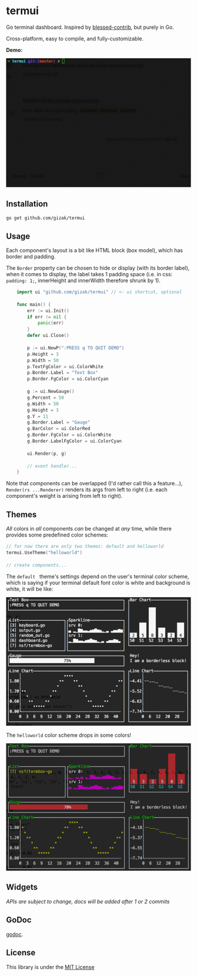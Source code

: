 # termui
Go terminal dashboard. Inspired by [blessed-contrib](https://github.com/yaronn/blessed-contrib), but purely in Go.

Cross-platform, easy to compile, and fully-customizable.

__Demo:__

<img src="./example/screencast.gif" alt="demo" width="600">

## Installation

	go get github.com/gizak/termui

## Usage

Each component's layout is a bit like HTML block (box model), which has border and padding.

The `Border` property can be chosen to hide or display (with its border label), when it comes to display, the label takes 1 padding space (i.e. in css: `padding: 1;`, innerHeight and innerWidth therefore shrunk by 1).

`````go
	import ui "github.com/gizak/termui" // <- ui shortcut, optional

	func main() {
		err := ui.Init()
		if err != nil {
			panic(err)
		}
		defer ui.Close()

		p := ui.NewP(":PRESS q TO QUIT DEMO")
		p.Height = 3
		p.Width = 50
		p.TextFgColor = ui.ColorWhite
		p.Border.Label = "Text Box"
		p.Border.FgColor = ui.ColorCyan

		g := ui.NewGauge()
		g.Percent = 50
		g.Width = 50
		g.Height = 3
		g.Y = 11
		g.Border.Label = "Gauge"
		g.BarColor = ui.ColorRed
		g.Border.FgColor = ui.ColorWhite
		g.Border.LabelFgColor = ui.ColorCyan

		ui.Render(p, g)

		// event handler...
	}
`````

Note that components can be overlapped (I'd rather call this a feature...), `Render(rs ...Renderer)` renders its args from left to right (i.e. each component's weight is arising from left to right).

## Themes

_All_ colors in _all_ components _can_ be changed at _any_ time, while there provides some predefined color schemes:

```go
// for now there are only two themes: default and helloworld
termui.UseTheme("helloworld")

// create components...
```
The `default ` theme's settings depend on the user's terminal color scheme, which is saying if your terminal default font color is white and background is white, it will be like:

<img src="./example/themedefault.tiff" alt="default" type="image/tiff" width="600">

The `helloworld` color scheme drops in some colors!

<img src="./example/themehelloworld.tiff" alt="helloworld" type="image/tiff" width="600">

## Widgets

_APIs are subject to change, docs will be added after 1 or 2 commits_

## GoDoc

[godoc](https://godoc.org/github.com/gizak/termui).

## License
This library is under the [MIT License](http://opensource.org/licenses/MIT)
